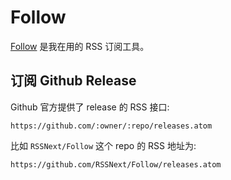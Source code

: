 # Follow

[Follow](https://follow.is/) 是我在用的 RSS 订阅工具。

## 订阅 Github Release

Github 官方提供了 release 的 RSS 接口: 

```
https://github.com/:owner/:repo/releases.atom
```

比如 `RSSNext/Follow` 这个 repo 的 RSS 地址为: 

```
https://github.com/RSSNext/Follow/releases.atom
```
